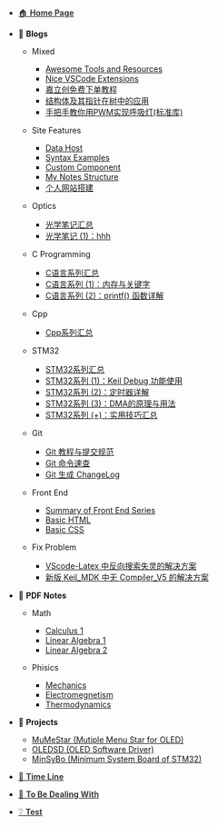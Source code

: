 - [<span style="color:rgb(54,65,73);">🏠 **Home Page**</span>](/README.md)


- 📓 **Blogs**
  - Mixed
    - [Awesome Tools and Resources](Blogs\Mixed\Awesome%20Tools%20and%20Resources.md)
    - [Nice VSCode Extensions](Blogs\Mixed\Nice%20VSCode%20Extenstions.md)
    - [嘉立创免费下单教程](Blogs\Mixed\嘉立创免费下单教程.md)
    - [结构体及其指针在树中的应用](Blogs\Mixed\结构体及其指针在树中的应用.md)
    - [手把手教你用PWM实现呼吸灯(标准库)](Blogs\Mixed\手把手教你用PWM实现呼吸灯(标准库).md)
  - Site Features
    - [Data Host](Blogs\SiteFeatures\Data%20Host.md)
    - [Syntax Examples](Blogs\SiteFeatures\Syntax%20Examples.md)
    - [Custom Component](Blogs\SiteFeatures\Custom%20Component.md)
    - [My Notes Structure](Blogs\SiteFeatures\My%20Notes%20Structure.md)
    - [个人网站搭建](Blogs\SiteFeatures\个人网站搭建.md)

  - Optics
    - [光学笔记汇总](Blogs\Optics\光学笔记汇总.md)
    - [光学笔记 (1)：hhh](Blogs\Optics\光学笔记%20(1)：hhh.md)
  - C Programming
    - [C语言系列汇总](Blogs/C/C语言系列汇总.md)
    - [C语言系列 (1)：内存与关键字](Blogs/C/C语言系列%20(1)：内存与关键字.md)
    - [C语言系列 (2)：printf() 函数详解](Blogs/C/C语言系列%20(2)：printf()%20函数详解.md)
  - Cpp
    - [Cpp系列汇总](Blogs\Cpp\Cpp系列汇总.md)
  - STM32
    - [STM32系列汇总](Blogs/STM32/STM32系列汇总.md)
    - [STM32系列 (1)：Keil Debug 功能使用](Blogs/STM32/STM32系列%20(1)：Keil%20Debug%20功能使用.md)
    - [STM32系列 (2)：定时器详解](Blogs\STM32\STM32系列%20(2)：定时器详解.md)
    - [STM32系列 (3)：DMA的原理与用法](Blogs/STM32/STM32系列%20(3)：DMA的原理与用法.md)
    - [STM32系列 (+)：实用技巧汇总](Blogs\STM32\STM32系列%20(+)：实用技巧汇总.md)
  - Git
    - [Git 教程与提交规范](Blogs/Git/Git教程与提交规范.md)
    - [Git 命令速查](Blogs\Git\Git命令速查.md)
    - [Git 生成 ChangeLog](Blogs\Git\Git生成ChangeLog.md)
  - Front End
    - [Summary of Front End Series](Blogs\FrontEnd\Summary%20of%20Front%20End%20Series.md)
    - [Basic HTML](Blogs\FrontEnd\Basic%20HTML.md)
    - [Basic CSS](Blogs\FrontEnd\Basic%20CSS.md)
  - Fix Problem
    - [VScode-Latex 中反向搜索失灵的解决方案](Blogs/FixProblem/VScode-Latex中反向搜索失灵的解决方案.md)
    - [新版 Keil_MDK 中无 Compiler_V5 的解决方案](Blogs/FixProblem/新版keil_MDK中无compiler_v5的解决方案.md)

- 📖 **PDF Notes**
  - Math

    - [Calculus 1](Notes\Math\Calculus%201%20Notes.md)
    - [Linear Algebra 1](Notes\Math\Linear%20Algebra%201%20notes.md)
    - [Linear Algebra 2](Notes\Math\Linear%20Algebra%202%20notes.md)
  - Phisics
    - [Mechanics](Notes\Phisics\Mecanics%20notes.md)
    - [Electromegnetism](Notes\Phisics\Electromegnetism%20Notes.md)
    - [Thermodynamics](Notes\Phisics\Thermodynamics%20notes.md)


- 📝 **Projects**
  - [MuMeStar (Mutiple Menu Star for OLED)](Projects\MuMeStar%20(Mutiple%20Menu%20Star%20for%20OLED)%20详解.md)
  - [OLEDSD (OLED Software Driver)](Projects\OLEDSD%20(OLED%20Software%20Driver).md)
  - [MinSyBo (Minimum System Board of STM32)](Projects\MinSyBo%20(Minimum%20System%20Board%20of%20STM32)%20详解.md)

- [<span style="color:rgb(54,65,73);">📃 **Time Line**</span>](TimeLine.md)

- [<span style="color:rgb(54,65,73);">📰 **To Be Dealing With**</span>](ToBeDealingWith.md)
- [<span style="color:rgb(54,65,73);">❔ **Test**</span>](Test.md)


<!-- 🔗 -->